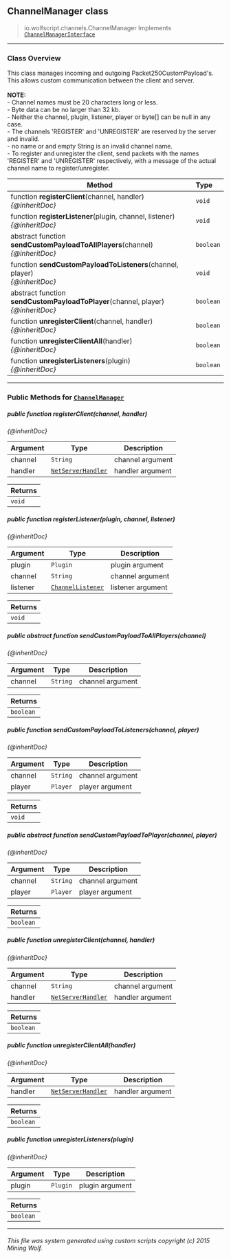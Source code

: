 ## ChannelManager __class__

>io.wolfscript.channels.ChannelManager
>Implements [`ChannelManagerInterface`](ChannelManagerInterface.md)

---

### Class Overview

This class manages incoming and outgoing Packet250CustomPayload's. This allows custom communication between the client and server. <br> <br> <b>NOTE:</b><br> - Channel names must be 20 characters long or less.<br> - Byte data can be no larger than 32 kb.<br> - Neither the channel, plugin, listener, player or byte[] can be null in any case.<br> - The channels 'REGISTER' and 'UNREGISTER' are reserved by the server and invalid.<br> - no name or and empty String is an invalid channel name.<br> - To register and unregister the client, send packets with the names 'REGISTER' and 'UNREGISTER' respectively, with a message of the actual channel name to register/unregister.<br>

Method | Type   
--- | :--- 
 function __registerClient__(channel, handler) <br> _{@inheritDoc}_ | `void`
 function __registerListener__(plugin, channel, listener) <br> _{@inheritDoc}_ | `void`
abstract function __sendCustomPayloadToAllPlayers__(channel) <br> _{@inheritDoc}_ | `boolean`
 function __sendCustomPayloadToListeners__(channel, player) <br> _{@inheritDoc}_ | `void`
abstract function __sendCustomPayloadToPlayer__(channel, player) <br> _{@inheritDoc}_ | `boolean`
 function __unregisterClient__(channel, handler) <br> _{@inheritDoc}_ | `boolean`
 function __unregisterClientAll__(handler) <br> _{@inheritDoc}_ | `boolean`
 function __unregisterListeners__(plugin) <br> _{@inheritDoc}_ | `boolean`



---


### Public Methods for [`ChannelManager`](ChannelManager.md)

##### <a id='registerclient'></a>public  function __registerClient__(channel, handler)

_{@inheritDoc}_

Argument | Type | Description  
--- | --- | --- 
channel | `String` | channel argument
handler | [`NetServerHandler`](../api/NetServerHandler.md) | handler argument

Returns | 
--- | 
`void` |


##### <a id='registerlistener'></a>public  function __registerListener__(plugin, channel, listener)

_{@inheritDoc}_

Argument | Type | Description  
--- | --- | --- 
plugin | `Plugin` | plugin argument
channel | `String` | channel argument
listener | [`ChannelListener`](ChannelListener.md) | listener argument

Returns | 
--- | 
`void` |


##### <a id='sendcustompayloadtoallplayers'></a>public abstract function __sendCustomPayloadToAllPlayers__(channel)

_{@inheritDoc}_

Argument | Type | Description  
--- | --- | --- 
channel | `String` | channel argument

Returns | 
--- | 
`boolean` |


##### <a id='sendcustompayloadtolisteners'></a>public  function __sendCustomPayloadToListeners__(channel, player)

_{@inheritDoc}_

Argument | Type | Description  
--- | --- | --- 
channel | `String` | channel argument
player | `Player` | player argument

Returns | 
--- | 
`void` |


##### <a id='sendcustompayloadtoplayer'></a>public abstract function __sendCustomPayloadToPlayer__(channel, player)

_{@inheritDoc}_

Argument | Type | Description  
--- | --- | --- 
channel | `String` | channel argument
player | `Player` | player argument

Returns | 
--- | 
`boolean` |


##### <a id='unregisterclient'></a>public  function __unregisterClient__(channel, handler)

_{@inheritDoc}_

Argument | Type | Description  
--- | --- | --- 
channel | `String` | channel argument
handler | [`NetServerHandler`](../api/NetServerHandler.md) | handler argument

Returns | 
--- | 
`boolean` |


##### <a id='unregisterclientall'></a>public  function __unregisterClientAll__(handler)

_{@inheritDoc}_

Argument | Type | Description  
--- | --- | --- 
handler | [`NetServerHandler`](../api/NetServerHandler.md) | handler argument

Returns | 
--- | 
`boolean` |


##### <a id='unregisterlisteners'></a>public  function __unregisterListeners__(plugin)

_{@inheritDoc}_

Argument | Type | Description  
--- | --- | --- 
plugin | `Plugin` | plugin argument

Returns | 
--- | 
`boolean` |


---


###### This file was system generated using custom scripts copyright (c) 2015 Mining Wolf.
	

